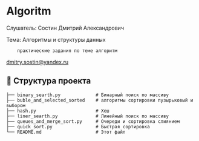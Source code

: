 # Algoritm

Слушатель: Состин Дмитрий Александрович

Тема: Алгоритмы и структуры данных
      
        практические задания по теме алгоритм

dmitry.sostin@yandex.ru

## 📂 Структура проекта 
```
├── binary_searth.py             # Бинарный поиск по массиву
├── buble_and_selected_sorted    # алгоритмы сортировки пузырьковый и выбором
├── hash.py                      # Хеш
├── liner_searth.py              # Линейный поиск по массиву
├── queues_and_merge_sort.py     # Очереди и сортировка слиянием
├── quick_sort.py                # Быстрая сортировка
└── README.md                    # Этот файл
